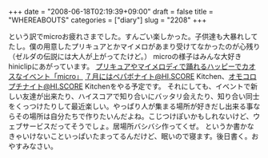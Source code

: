 +++
date = "2008-06-18T02:19:39+09:00"
draft = false
title = "WHEREABOUTS"
categories = ["diary"]
slug = "2208"
+++

という訳でmicroお疲れさまでした。すんごい楽しかった。子供達も大暴れしてたし。僕の用意したプリキュアとかマイメロがあまり受けてなかったのが心残り（ゼルダの伝説には大人が上がってたけど。）
microの様子はみんな大好きhiniclipにあがっています。
<a href="http://clip.hiniku.com/?eid=711595" target="_blank">プリキュアやマイメロディで踊れるハッピーでカオスなイベント「micro」</a>
７月にはペパボナイト@HI.SCORE Kitchen、オモコロプチナイト@HI.SCORE Kitchenをやる予定です。
それにしても、イベントで新しい友達が出来たり、ハイスコアで知り合いにバッタリ会えたり、知り合い同士をくっつけたりして最近楽しい。やっぱり人が集まる場所が好きだし出来る事ならその場所は自分たちで作りたいんだよね。こじつけぽいかもしれないけど、ウェブサービスだってそうでしょ。居場所バシバシ作ってくぜ。
というか書かなきゃいけないこといっぱいたまってるんだけど、眠いので寝ます。後日書く。おやすみなさい。
